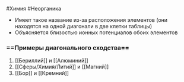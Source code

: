 #Химия #Неорганика 
- Имеет такое название из-за расположения элементов (они находятся на одной диагонали в две клетки таблицы)
- Объясняется близостью ионных потенциалов обоих элементов
### ==Примеры диагонального сходства==
1. [[Бериллий]] и [[Алюминий]] 
2. [[Сферы/Химия/Литий]] и [[Магний]]
3. [[Бор]] и [[Кремний]]